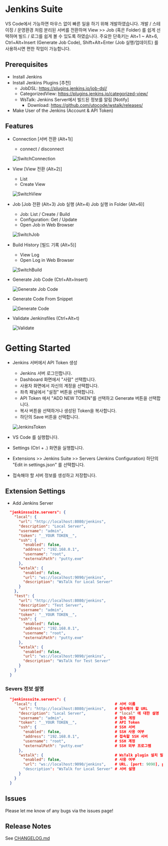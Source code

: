 # Jenkins Suite

VS Code에서 가능하면 마우스 없이 빠른 일을 하기 위해 개발하였습니다.
개발 / 스테이징 / 운영환경 처럼 분리된 서버를 전환하며 View >> Job (혹은 Folder) 를 쉽게 선택하며 빌드 / 로그를 쉽게 볼 수 있도록 하였습니다.
주요한 단축키는 Alt+1 ~ Alt+6, Ctrl+Alt+Insert (Generate Job Code), Shift+Alt+Enter (Job 실행/업데이트) 를 사용하시면 편한 작업이 가능합니다.

## Prerequisites

* Install Jenkins
* Install Jenkins Plugins [추천]
  * JobDSL: <https://plugins.jenkins.io/job-dsl/>
  * CategorizedView: <https://plugins.jenkins.io/categorized-view/>
  * WsTalk: Jenkins Server에서 빌드된 정보를 알림 [Notify]
    * Download: <https://github.com/utocode/wstalk/releases/>
* Make User of the Jenkins (Account & API Token)

## Features

- Connection [서버 전환 (Alt+1)]
  - connect / disconnect

  ![SwitchConnection](images/guide/guide1.png)

- View [View 전환 (Alt+2)]
  - List
  - Create View

  ![SwitchView](images/guide/guide2.png)

- Job [Job 전환 (Alt+3) Job 실행 (Alt+4) Job 실행 in Folder (Alt+6)]

  - Job: List / Create / Build
  - Configuration: Get / Update
  - Open Job in Web Browser

  ![SwitchJob](images/guide/guide3.png)

- Build History [빌드 기록 (Alt+5)]
  - View Log
  - Open Log in Web Browser

  ![SwitchBuild](images/guide/guide4.png)

- Generate Job Code (Ctrl+Alt+Insert)

  ![Generate Job Code](images/guide/guide5.png)

* Generate Code From Snippet

  ![Generate Code](images/guide/guide6.png)


- Validate Jenkinsfiles (Ctrl+Alt+t)

  ![Validate](images/guide/guide7.png)


# Getting Started

* Jenkins 서버에서 API Token 생성
  * Jenkins 서버 로그인합니다.
  * Dashboard 화면에서 "사람" 선택합니다.
  * 사용자 화면에서 자신의 계정을 선택합니다.
  * 좌측 패널에서 "설정" 버튼을 선택합니다.
  * API Token 에서 "ADD NEW TOKEN"를 선택하고 Generate 버튼을 선택합니다.
  * 복사 버튼을 선택하거나 생성된 Token을 복사합니다.
  * 하단의 Save 버튼을 선택합니다.

  ![JenkinsToken](images/guide/jenkins-token.png)

* VS Code 를 실행합니다.
* Settings (Ctrl + .) 화면을 실행합니다.
* Extensions >> Jenkins Suite >> Servers (Jenkins Configuration) 하단의 "Edit in settings.json" 를 선택합니다.
* 접속해야 할 서버 정보를 생성하고 저장합니다.

## Extension Settings

+ Add Jenkins Server

```json
  "jenkinssuite.servers": {
    "local": {
      "url": "http://localhost:8080/jenkins",
      "description": "Local Server",
      "username": "admin",
      "token": "__YOUR TOKEN__",
      "ssh": {
        "enabled": false,
        "address": "192.168.0.1",
        "username": "root",
        "externalPath": "putty.exe"
      },
      "wstalk": {
        "enabled": false,
        "url": "ws://localhost:9090/jenkins",
        "description": "WsTalk for Local Server"
      }
    },
    "test": {
      "url": "http://localhost:8080/jenkins",
      "description": "Test Server",
      "username": "admin",
      "token": "__YOUR TOKEN__",
      "ssh": {
        "enabled": false,
        "address": "192.168.0.1",
        "username": "root",
        "externalPath": "putty.exe"
      },
      "wstalk": {
        "enabled": false,
        "url": "ws://localhost:9090/jenkins",
        "description": "WsTalk for Test Server"
      }
    }
  }
```

### Severs 정보 설명

```json
  "jenkinssuite.servers": {
    "local": {                                   # 서버 이름
      "url": "http://localhost:8080/jenkins",    # 접속해야 할 URL
      "description": "Local Server",             # "local" 에 대한 설명
      "username": "admin",                       # 접속 계정
      "token": "__YOUR TOKEN__",                 # API Token
      "ssh": {                                   # SSH 서버
        "enabled": false,                        # SSH 사용 여부
        "address": "192.168.0.1",                # 접속할 SSH 서버
        "username": "root",                      # SSH 계정
        "externalPath": "putty.exe"              # SSH 외부 프로그램
      },
      "wstalk": {                                # WsTalk plugin 설치 필요
        "enabled": false,                        # 사용 여부
        "url": "ws://localhost:9090/jenkins",    # URL. [port: 9090], prefix: /jenkins (수정 불가)
        "description": "WsTalk for Local Server" # 서버 설명
      }
    }
  }
```

## Issues

Please let me know of any bugs via the issues page!

## Release Notes

See [CHANGELOG.md](CHANGELOG.md)
